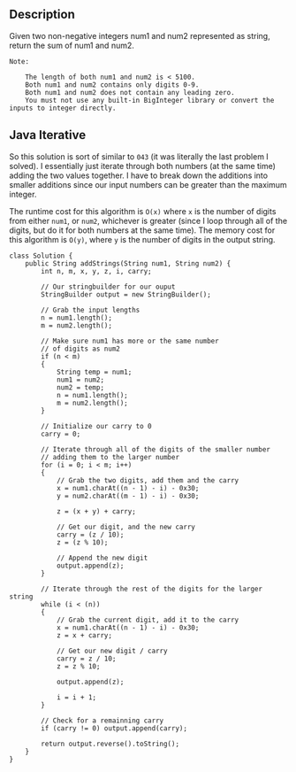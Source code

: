 ## Description

Given two non-negative integers num1 and num2 represented as string, return the sum of num1 and num2.

```
Note:

    The length of both num1 and num2 is < 5100.
    Both num1 and num2 contains only digits 0-9.
    Both num1 and num2 does not contain any leading zero.
    You must not use any built-in BigInteger library or convert the inputs to integer directly.
```

## Java Iterative

So this solution is sort of similar to `043` (it was literally the last problem I solved). I essentially just iterate through both numbers (at the same time) adding the two values together. I have to break down the additions into smaller additions since our input numbers can be greater than the maximum integer.

The runtime cost for this algorithm is `O(x)` where `x` is the number of digits from either `num1`, or `num2`, whichever is greater (since I loop through all of the digits, but do it for both numbers at the same time). The memory cost for this algorithm is `O(y)`, where `y` is the number of digits in the output string.

```
class Solution {
    public String addStrings(String num1, String num2) {
        int n, m, x, y, z, i, carry;
        
        // Our stringbuilder for our ouput
        StringBuilder output = new StringBuilder();
        
        // Grab the input lengths
        n = num1.length();
        m = num2.length();
        
        // Make sure num1 has more or the same number
        // of digits as num2
        if (n < m)
        {
            String temp = num1;
            num1 = num2;
            num2 = temp;
            n = num1.length();
            m = num2.length();
        }
        
        // Initialize our carry to 0
        carry = 0;
        
        // Iterate through all of the digits of the smaller number
        // adding them to the larger number
        for (i = 0; i < m; i++)
        {
            // Grab the two digits, add them and the carry
            x = num1.charAt((n - 1) - i) - 0x30;
            y = num2.charAt((m - 1) - i) - 0x30;
            
            z = (x + y) + carry;

            // Get our digit, and the new carry
            carry = (z / 10);
            z = (z % 10);          
            
            // Append the new digit
            output.append(z);            
        }
     
        // Iterate through the rest of the digits for the larger string
        while (i < (n))
        {
            // Grab the current digit, add it to the carry
            x = num1.charAt((n - 1) - i) - 0x30;
            z = x + carry;
            
            // Get our new digit / carry
            carry = z / 10;
            z = z % 10;
            
            output.append(z);
            
            i = i + 1;
        }
        
        // Check for a remainning carry
        if (carry != 0) output.append(carry);
        
        return output.reverse().toString();
    }
}
```